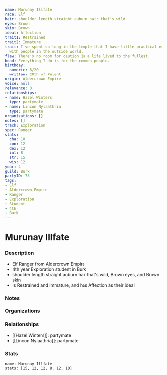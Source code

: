 ```yaml
---
name: Murunay Illfate
race: Elf
hair: shoulder length straight auburn hair that's wild
eyes: Brown
skin: Brown
ideal: Affection
trait1: Restrained
trait2: Immature
trait: I've spent so long in the temple that I have little practical experience dealing
  with people in the outside world.
flaw: There's no room for caution in a life lived to the fullest.
bond: Everything I do is for the common people.
birthday:
  numeric: 6/20
  written: 20th of Pelent
origin: Aldercrown Empire
voice: null
relevance: 0
relationships:
- name: Hazel Winters
  type: partymate
- name: Lincon Nylaathria
  type: partymate
organizations: []
notes: []
track: Exploration
spec: Ranger
stats:
  cha: 10
  con: 12
  dex: 12
  int: 8
  str: 15
  wis: 12
year: 4
guild: Burk
partyID: 75
tags:
- Elf
- Aldercrown_Empire
- Ranger
- Exploration
- Student
- 4th
- Burk
---
```

# Murunay Illfate
### Description
- Elf Ranger from Aldercrown Empire
- 4th year Exploration student in Burk
- shoulder length straight auburn hair that's wild, Brown eyes, and Brown skin
- Is Restrained and Immature, and has Affection as their ideal

### Notes

### Organizations

### Relationships
- [[Hazel Winters]]: partymate
- [[Lincon Nylaathria]]: partymate

### Stats
```statblock
name: Murunay Illfate
stats: [15, 12, 12, 8, 12, 10]
```